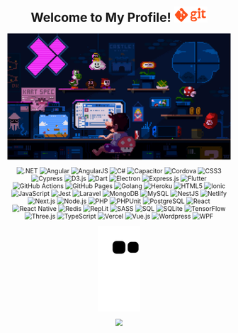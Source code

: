 <h1 align="center">
  Welcome to My Profile!
  <img
    src="https://github.com/iBelando/iBelando/blob/master/img/git.gif"
    width="75"
  />
</h1>

<p align="center">
  <img
    src="https://github.com/iBelando/iBelando/blob/master/img/mario-coding.webp"
    alt="Mario Coding Webp"
  />
</p>

<p align="center">
  <img
    src="https://img.shields.io/badge/.NET-512BD4?style=flat&logo=dotnet&logoColor=white"
    alt=".NET"
  />
  <img
    src="https://img.shields.io/badge/Angular-DD0031?style=flat&logo=angular&logoColor=white"
    alt="Angular"
  />
  <img
    src="https://img.shields.io/badge/AngularJS-E23237?style=flat&logo=angularjs&logoColor=white"
    alt="AngularJS"
  />
  <img
    src="https://custom-icon-badges.herokuapp.com/badge/C%23-68217A.svg?logo=cs2&logoColor=white"
    alt="C#"
  />
  <img
    src="https://img.shields.io/badge/Capacitor-119EFF?style=flat&logo=Capacitor&logoColor=white"
    alt="Capacitor"
  />
  <img
    src="https://img.shields.io/badge/-Cordova-E8E8E8?logo=apache-cordova&logoColor=black&style=flat"
    alt="Cordova"
  />
  <img
    src="https://img.shields.io/badge/-CSS3-1572B6?logo=css3&logoColor=white&style=flat"
    alt="CSS3"
  />
  <img
    src="https://img.shields.io/badge/Cypress-17202C?style=flat&logo=cypress&logoColor=white"
    alt="Cypress"
  />
  <img
    src="https://img.shields.io/badge/d3.js-F9A03C?style=flat&logo=d3.js&logoColor=white"
    alt="D3.js"
  />
  <img
    src="https://img.shields.io/badge/Dart-15A6C4.svg?logo=dart&logoColor=white"
    alt="Dart"
  />
  <img
    src="https://img.shields.io/badge/Electron-20232e.svg?logo=electron&logoColor=white&style=flat"
    alt="Electron"
  />
  <img
    src="https://img.shields.io/badge/Express.js-404d59.svg?logo=express&logoColor=white&style=flat"
    alt="Express.js"
  />
  <img
    src="https://img.shields.io/badge/Flutter-02569B.svg?logo=flutter&logoColor=white&style=flat"
    alt="Flutter"
  />
  <img
    src="https://img.shields.io/badge/GitHub%20Actions-2671E5.svg?logo=github%20actions&logoColor=white&style=flat"
    alt="GitHub Actions"
  />
  <img
    src="https://img.shields.io/badge/GitHub%20Pages-327FC7.svg?logo=github&logoColor=white&style=flat"
    alt="GitHub Pages"
  />
  <img
    src="https://img.shields.io/badge/-Golang-00ADD8?logo=go&logoColor=white&style=flat"
    alt="Golang"
  />
  <img
    src="https://img.shields.io/badge/Heroku-430098.svg?logo=heroku&logoColor=white&style=flat"
    alt="Heroku"
  />
  <img
    src="https://img.shields.io/badge/-HTML5-E34F26?logo=html5&logoColor=white&style=flat"
    alt="HTML5"
  />
  <img
    src="https://img.shields.io/badge/Ionic-3880FF?logo=ionic&logoColor=white&style=flat"
    alt="Ionic"
  />
  <img
    src="https://img.shields.io/badge/-JavaScript-F7DF1E?logo=javascript&logoColor=white&style=flat"
    alt="JavaScript"
  />
  <img
    src="https://img.shields.io/badge/Jest-C21325.svg?logo=jest&logoColor=white&style=flat"
    alt="Jest"
  />
  <img
    src="https://img.shields.io/badge/Laravel-FF2D20?style=flat&logo=laravel&logoColor=white"
    alt="Laravel"
  />
  <img
    src="https://img.shields.io/badge/MongoDB-4ea94b.svg?logo=mongodb&logoColor=white&style=flat"
    alt="MongoDB"
  />
  <img
    src="https://img.shields.io/badge/MySQL-00f.svg?logo=mysql&logoColor=white&style=flat"
    alt="MySQL"
  />
  <img
    src="https://img.shields.io/badge/Nestjs-E0234E?style=flat&logo=nestjs&logoColor=white"
    alt="NestJS"
  />
  <img
    src="https://img.shields.io/badge/Netlify-000000.svg?logo=netlify&logoColor=white&style=flat"
    alt="Netlify"
  />
  <img
    src="https://img.shields.io/badge/Next.js-000000?style=flat&logo=nextdotjs&logoColor=white"
    alt="Next.js"
  />
  <img
    src="https://img.shields.io/badge/Node.js-43853D.svg?logo=node.js&logoColor=white&style=flat"
    alt="Node.js"
  />
  <img
    src="https://img.shields.io/badge/PHP-777BB4.svg?logo=php&logoColor=white&style=flat"
    alt="PHP"
  />
  <img
    src="https://custom-icon-badges.herokuapp.com/badge/PHPUnit-366488.svg?logo=test-tube&logoColor=white&style=flat"
    alt="PHPUnit"
  />
  <img
    src="https://img.shields.io/badge/PostgreSQL-316192.svg?logo=postgresql&logoColor=white&style=flat"
    alt="PostgreSQL"
  />
  <img
    src="https://img.shields.io/badge/React-20232a?logo=react&logoColor=%2361DAFB&style=flat"
    alt="React"
  />
  <img
    src="https://img.shields.io/badge/React_Native-35434F.svg?logo=react&logoColor=%2361DAFB&style=flat"
    alt="React Native"
  />
  <img
    src="https://img.shields.io/badge/Redis-CC0000.svg?&style=flat&logo=redis&logoColor=white"
    alt="Redis"
  />
  <img
    src="https://img.shields.io/badge/Repl.it-0D101E.svg?logo=Replit&logoColor=white&style=flat"
    alt="Repl.it"
  />
  <img
    src="https://img.shields.io/badge/-Sass-CC6699?logo=sass&logoColor=white&style=flat"
    alt="SASS"
  />
  <img
    src="https://custom-icon-badges.herokuapp.com/badge/SQL-025E8C.svg?logo=database&logoColor=white&style=flat"
    alt="SQL"
  />
  <img
    src="https://img.shields.io/badge/SQLite-07405e.svg?logo=sqlite&logoColor=white&style=flat"
    alt="SQLite"
  />
  <img
    src="https://img.shields.io/badge/TensorFlow-FF6F00.svg?logo=TensorFlow&logoColor=white&style=flat"
    alt="TensorFlow"
  />
  <img
    src="https://img.shields.io/badge/ThreeJs-black?style=flat&logo=three.js&logoColor=white"
    alt="Three.js"
  />
  <img
    src="https://img.shields.io/badge/TypeScript-007ACC.svg?logo=typescript&logoColor=white&style=flat"
    alt="TypeScript"
  />
  <img
    src="https://img.shields.io/badge/Vercel-000000.svg?logo=vercel&logoColor=white&style=flat"
    alt="Vercel"
  />
  <img
    src="https://img.shields.io/badge/-Vue.js-4FC08D?logo=vue.js&logoColor=white&style=flat"
    alt="Vue.js"
  />
  <img
    src="https://img.shields.io/badge/Wordpress-21759B?logo=wordpress&logoColor=white&style=flat"
    alt="Wordpress"
  />
  <img
    src="https://img.shields.io/badge/WPF-5C2D91?logo=.net&logoColor=white&style=flat"
    alt="WPF"
  />
</p>

<p align="center">
  <img
    src="https://github.com/iBelando/iBelando/blob/output/github-contribution-grid-snake.svg"
    alt="snake"
  />
</p>

<p align="center">
  <img
    src="http://github-readme-streak-stats.herokuapp.com?user=iBelando&theme=github-dark"
  />
</p>
